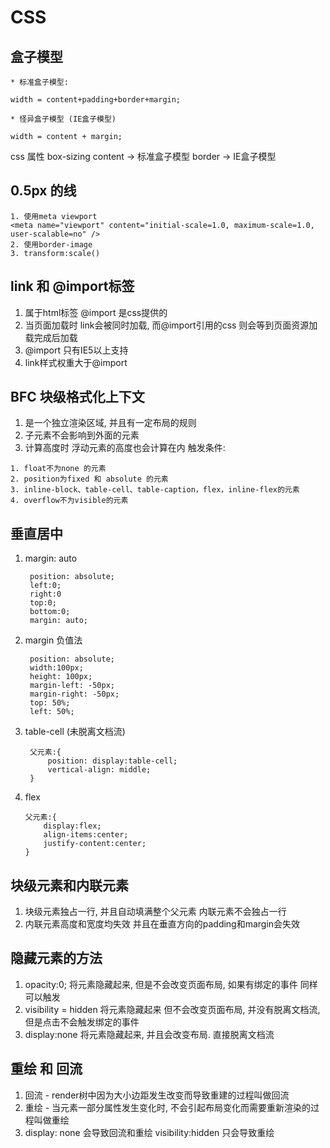 # CSS

## 盒子模型
```
* 标准盒子模型:

width = content+padding+border+margin;

* 怪异盒子模型 (IE盒子模型)

width = content + margin;
```
css 属性 box-sizing
content -> 标准盒子模型
border -> IE盒子模型

## 0.5px 的线
```
1. 使用meta viewport
<meta name="viewport" content="initial-scale=1.0, maximum-scale=1.0, user-scalable=no" />
2. 使用border-image
3. transform:scale()
```

## link 和 @import标签

1. <link>属于html标签 @import 是css提供的
2. 当页面加载时 link会被同时加载, 而@import引用的css 则会等到页面资源加载完成后加载
3. @import 只有IE5以上支持
4. link样式权重大于@import

## BFC 块级格式化上下文 
1. 是一个独立渲染区域, 并且有一定布局的规则
2. 子元素不会影响到外面的元素
3. 计算高度时 浮动元素的高度也会计算在内
触发条件:
```
1. float不为none 的元素
2. position为fixed 和 absolute 的元素
3. inline-block、table-cell、table-caption，flex，inline-flex的元素
4. overflow不为visible的元素
```

## 垂直居中
1. margin: auto
   ```
    position: absolute;
    left:0;
    right:0
    top:0;
    bottom:0;
    margin: auto;

   ```
2. margin 负值法
   ```
    position: absolute;
    width:100px;
    height: 100px;
    margin-left: -50px;
    margin-right: -50px;
    top: 50%;
    left: 50%;

   ```

3. table-cell (未脱离文档流)
   ```
    父元素:{
        position: display:table-cell;
        vertical-align: middle;
    }
   ```
4. flex
   ``` 
   父元素:{
       display:flex;
       align-items:center;
       justify-content:center;
   }
   ```

## 块级元素和内联元素

1. 块级元素独占一行, 并且自动填满整个父元素 内联元素不会独占一行
2. 内联元素高度和宽度均失效 并且在垂直方向的padding和margin会失效

## 隐藏元素的方法
1. opacity:0; 
   将元素隐藏起来, 但是不会改变页面布局, 如果有绑定的事件 同样可以触发
2. visibility = hidden
   将元素隐藏起来 但不会改变页面布局, 并没有脱离文档流,  但是点击不会触发绑定的事件
3. display:none
   将元素隐藏起来, 并且会改变布局. 直接脱离文档流


## 重绘 和 回流
1. 回流 - render树中因为大小边距发生改变而导致重建的过程叫做回流
2. 重绘 - 当元素一部分属性发生变化时, 不会引起布局变化而需要重新渲染的过程叫做重绘
3. display: none 会导致回流和重绘 visibility:hidden 只会导致重绘
